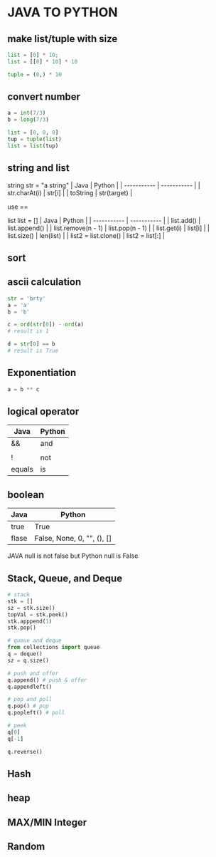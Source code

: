 # JAVA TO PYTHON
## make list/tuple with size

```python
list = [0] * 10;
list = [[0] * 10] * 10

tuple = (0,) * 10
```
## convert number
```python
a = int(7/3)
b = long(7/3)

list = [0, 0, 0]
tup = tuple(list)
list = list(tup)
```
## string and list
string
str = "a string"
| Java      | Python |
| ----------- | ----------- |
| str.charAt(i)      | str[i]       |
| toString   | str(target)        |

use ==

list
list = []
| Java      | Python |
| ----------- | ----------- |
| list.add()    | list.append() |
| list.remove(n - 1)    | list.pop(n - 1) |
| list.get(i)   | list[i] |
| list.size()   | len(list) |
| list2 = list.clone()   | list2 = list[:] |

## sort

## ascii calculation
```python
str = 'brty'
a = 'a'
b = 'b'

c = ord(str[0]) - ord(a)
# result is 1

d = str[0] == b
# result is True
```
## Exponentiation
```python
a = b ** c
```

## logical operator
| Java      | Python |
| ----------- | ----------- |
| &&      | and       |
| ||   | or        |
| !   | not        |
| equals   | is        |

## boolean
| Java      | Python |
| ----------- | ----------- |
| true      | True       |
| flase   | False, None, 0, "", (), []  |

JAVA null is not false but Python null is False

## Stack, Queue, and Deque
```python
# stack
stk = []
sz = stk.size()
topVal = stk.peek()
stk.apppend(1)
stk.pop()

# queue and deque
from collections import queue
q = deque()
sz = q.size()

# push and offer
q.append() # push & offer
q.appendleft()

# pop and poll
q.pop() # pop
q.popleft() # poll

# peek
q[0]
q[-1]

q.reverse()
```

## Hash

## heap

## MAX/MIN Integer

## Random


